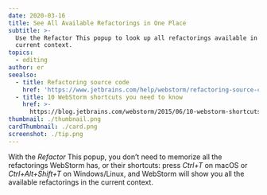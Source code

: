```yaml
---
date: 2020-03-16
title: See All Available Refactorings in One Place
subtitle: >-
  Use the Refactor This popup to look up all refactorings available in the
  current context.
topics:
  - editing
author: er
seealso:
  - title: Refactoring source code
    href: 'https://www.jetbrains.com/help/webstorm/refactoring-source-code.html#'
  - title: 10 WebStorm shortcuts you need to know
    href: >-
      https://blog.jetbrains.com/webstorm/2015/06/10-webstorm-shortcuts-you-need-to-know/
thumbnail: ./thumbnail.png
cardThumbnail: ./card.png
screenshot: ./tip.png
---
```

With the *Refactor* This popup, you don’t need to memorize all the refactorings
WebStorm has, or their shortcuts: press *Ctrl+T* on macOS or *Ctrl+Alt+Shift+T*
on Windows/Linux, and WebStorm will show you all the available refactorings
in the current context.
